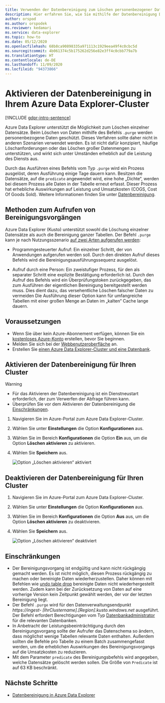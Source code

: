 ```yaml
---
title: Verwenden der Datenbereinigung zum Löschen personenbezogener Daten von Geräten oder aus Diensten in Azure Data Explorer
description: Hier erfahren Sie, wie Sie mithilfe der Datenbereinigung Daten in Azure Data Explorer bereinigen (löschen).
author: orspod
ms.author: orspodek
ms.reviewer: kedamari
ms.service: data-explorer
ms.topic: how-to
ms.date: 05/12/2020
ms.openlocfilehash: 68b8ca90898335a971113c1929eea49f4c0cbc5d
ms.sourcegitcommit: 4b061374c5b175262d256e82e3ff4c0cbb779a7b
ms.translationtype: HT
ms.contentlocale: de-DE
ms.lasthandoff: 11/09/2020
ms.locfileid: "94373866"
---
```

# <a name="enable-data-purge-on-your-azure-data-explorer-cluster"></a>Aktivieren der Datenbereinigung in Ihrem Azure Data Explorer-Cluster

[!INCLUDE [gdpr-intro-sentence](includes/gdpr-intro-sentence.md)]

Azure Data Explorer unterstützt die Möglichkeit zum Löschen einzelner Datensätze. Beim Löschen von Daten mithilfe des Befehls `.purge` werden personenbezogene Daten geschützt. Dieses Verfahren sollte daher nicht in anderen Szenarien verwendet werden. Es ist nicht dafür konzipiert, häufige Löschanforderungen oder das Löschen großer Datenmengen zu unterstützen, und wirkt sich unter Umständen erheblich auf die Leistung des Diensts aus.

Durch das Ausführen eines Befehls vom Typ `.purge` wird ein Prozess ausgelöst, deren Ausführung einige Tage dauern kann. Besitzen die Datensätze, auf die `predicate` angewendet wird, eine hohe „Dichte“, werden bei diesem Prozess alle Daten in der Tabelle erneut erfasst. Dieser Prozess hat erhebliche Auswirkungen auf Leistung und Umsatzkosten (COGS, Cost Of Goods Sold). Weitere Informationen finden Sie unter [Datenbereinigung](kusto/concepts/data-purge.md).

## <a name="methods-of-invoking-purge-operations"></a>Methoden zum Aufrufen von Bereinigungsvorgängen 

Azure Data Explorer (Kusto) unterstützt sowohl die Löschung einzelner Datensätze als auch die Bereinigung ganzer Tabellen. Der Befehl `.purge` kann je nach Nutzungsszenario [auf zwei Arten aufgerufen werden](kusto/concepts/data-purge.md#purge-table-tablename-records-command):

* Programmgesteuerter Aufruf: Ein einzelner Schritt, der von Anwendungen aufgerufen werden soll. Durch den direkten Aufruf dieses Befehls wird die Bereinigungsausführungssequenz ausgelöst.

* Aufruf durch eine Person: Ein zweistufiger Prozess, für den als separater Schritt eine explizite Bestätigung erforderlich ist. Durch den Aufruf des Befehls wird ein Überprüfungstoken zurückgegeben, das zum Ausführen der eigentlichen Bereinigung bereitgestellt werden muss. Dies dient dazu, das versehentliche Löschen falscher Daten zu vermeiden Die Ausführung dieser Option kann für umfangreiche Tabellen mit einer großen Menge an Daten im „kalten“ Cache lange dauern. 

## <a name="prerequisites"></a>Voraussetzungen

* Wenn Sie über kein Azure-Abonnement verfügen, können Sie ein [kostenloses Azure-Konto](https://azure.microsoft.com/free/) erstellen, bevor Sie beginnen.
* Melden Sie sich bei der [Webbenutzeroberfläche](https://dataexplorer.azure.com/) an.
* Erstellen Sie [einen Azure Data Explorer-Cluster und eine Datenbank](create-cluster-database-portal.md).

## <a name="enable-data-purge-on-your-cluster"></a>Aktivieren der Datenbereinigung für Ihren Cluster

> [!WARNING]
> * Für das Aktivieren der Datenbereinigung ist ein Dienstneustart erforderlich, der zum Verwerfen der Abfrage führen kann.
> * Überprüfen Sie vor dem Aktivieren der Datenbereinigung die [Einschränkungen](#limitations).

1. Navigieren Sie im Azure-Portal zum Azure Data Explorer-Cluster. 
1. Wählen Sie unter **Einstellungen** die Option **Konfigurationen** aus. 
1. Wählen Sie im Bereich **Konfigurationen** die Option **Ein** aus, um die Option **Löschen aktivieren** zu aktivieren.
1. Wählen Sie **Speichern** aus.
 
    ![Option „Löschen aktivieren“ aktiviert](media/data-purge-portal/enable-purge-on.png)

## <a name="disable-data-purge-on-your-cluster"></a>Deaktivieren der Datenbereinigung für Ihren Cluster

1. Navigieren Sie im Azure-Portal zum Azure Data Explorer-Cluster. 
1. Wählen Sie unter **Einstellungen** die Option **Konfigurationen** aus. 
1. Wählen Sie im Bereich **Konfigurationen** die Option **Aus** aus, um die Option **Löschen aktivieren** zu deaktivieren.
1. Wählen Sie **Speichern** aus.

    ![Option „Löschen aktivieren“ deaktiviert](media/data-purge-portal/enable-purge-off.png)

## <a name="limitations"></a>Einschränkungen

* Der Bereinigungsvorgang ist endgültig und kann nicht rückgängig gemacht werden. Es ist nicht möglich, diesen Prozess rückgängig zu machen oder bereinigte Daten wiederherzustellen. Daher können mit Befehlen wie [undo table drop](kusto/management/undo-drop-table-command.md) bereinigte Daten nicht wiederhergestellt werden. Zudem kann bei der Zurücksetzung von Daten auf eine vorherige Version kein Zeitpunkt gewählt werden, der vor der letzten Bereinigung liegt.
* Der Befehl `.purge` wird für den Datenverwaltungsendpunkt *https://ingest- [IhrClustername].[Region].kusto.windows.net* ausgeführt. Der Befehl erfordert Berechtigungen vom Typ [Datenbankadministrator](kusto/management/access-control/role-based-authorization.md) für die relevanten Datenbanken. 
* In Anbetracht der Leistungsbeeinträchtigung durch den Bereinigungsvorgang sollte der Aufrufer das Datenschema so ändern, dass möglichst wenige Tabellen relevante Daten enthalten. Außerdem sollten die Befehle pro Tabelle zu einem Batch zusammengefasst werden, um die erheblichen Auswirkungen des Bereinigungsvorgangs auf die Umsatzkosten zu reduzieren.
* Mit dem Parameter `predicate` des Bereinigungsbefehls wird angegeben, welche Datensätze gelöscht werden sollen. Die Größe von `Predicate` ist auf 63 KB beschränkt. 

## <a name="next-steps"></a>Nächste Schritte

* [Datenbereinigung in Azure Data Explorer](kusto/concepts/data-purge.md)
